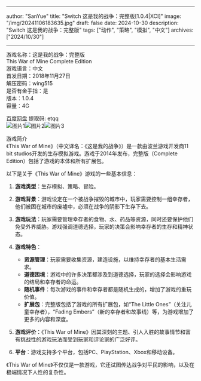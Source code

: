 
---
author: "SanYue"
title: "Switch 这是我的战争：完整版[1.0.4|XCI]"
image: "/img/20241106183635.jpg"
draft: false
date: 2024-10-30
description: "Switch 这是我的战争：完整版"
tags: ["动作", "策略", "模拟", "中文"]
archives: ["2024/10/30"]

---

游戏名称：这是我的战争：完整版   
This War of Mine  Complete Edition    
游戏语言：中文  
首发日期：2018年11月27日  
解压密码：wing515  
是否有金手指：是  
版本：1.0.4   
容量：4G

[百度网盘](https://pan.baidu.com/s/1SpC7zggl2aPSy7sAD8O5Qg) 提取码: etqq  
![图片1](/img/c5ecd.jpg)![图片2](/img/8c977.jpg)![图片3](/img/cebaf.jpg)  

游戏简介  
《This War of Mine》（中文译名：《这是我的战争》）是一款由波兰游戏开发商11 bit studios开发的生存模拟游戏。游戏于2014年发布，完整版（Complete Edition）包括了游戏的本体和所有扩展包。

以下是关于《This War of Mine》游戏的一些基本信息：

1. **游戏类型**：生存模拟、策略、冒险。

2. **游戏背景**：游戏设定在一个被战争摧毁的城市中，玩家需要控制一组幸存者，他们被困在城市的废墟中，必须在战争的阴影下生存下去。

3. **游戏玩法**：玩家需要管理幸存者的食物、水、药品等资源，同时还要保护他们免受外界威胁。游戏强调道德选择，玩家的决策会影响幸存者的生存和精神状态。

4. **游戏特色**：
   - **资源管理**：玩家需要收集资源，建造设施，以维持幸存者的基本生活需求。
   - **道德困境**：游戏中的许多决策都涉及到道德选择，玩家的选择会影响游戏的结局和幸存者的命运。
   - **随机事件**：每次游戏的事件和幸存者都是随机生成的，增加了游戏的重玩价值。
   - **扩展包**：完整版包括了游戏的所有扩展包，如“The Little Ones”（关注儿童幸存者），“Fading Embers”（新的幸存者和故事线）等，为游戏增加了更多的内容和深度。

5. **游戏评价**：《This War of Mine》因其深刻的主题、引人入胜的故事情节和富有挑战性的游戏玩法而受到玩家和评论家的广泛好评。

6. **平台**：游戏支持多个平台，包括PC、PlayStation、Xbox和移动设备。

《This War of Mine》不仅仅是一款游戏，它还试图传达战争对平民的影响，以及在极端情况下人性的复杂性。
